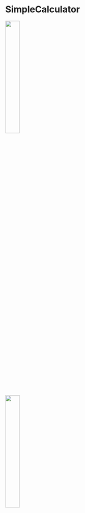 # SimpleCalculator

<div class="row">
  <div class="column">
<img src="https://user-images.githubusercontent.com/66569043/243157771-06b67100-3e4c-4851-b3d6-7c77ba573dea.gif" width="30%" height="30%">
</div>
    <div class="column">
<img src="https://user-images.githubusercontent.com/66569043/243158713-15d0bba8-9957-4a41-84a5-835d78531dfd.jpg" width="30%" height="30%" />
  </div>
</div>

